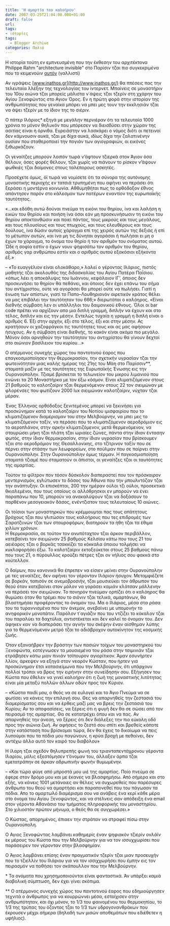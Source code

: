 ```yaml
---
title: 'Η αμαρτία του καλοήρου'
date: 2007-03-25T21:04:00.000+01:00
draft: false
url: 
tags: 
- ιστορίες
tags:
  - Blogger Archive
categories: Παλιά
---
```


Η ιστορία τούτη εν εμπνευσμένη που την έκθεσην του αρχιτέκτονα Philippe Rahm "architecture invisible" στο Παρίσιν τζαι πιο συγκεκριμένα που το κειμενούιν [αυτόν](http://acerasanthropophorum.blogspot.com/2007/03/philippe-rahm-architecture-invisible.html) (γαλλιστί)  
  
  
Αν ιγράψεις [www.inathos.gr](http://www.inathos.gr/) θα ππέσεις πας την τελευταία λλέξην της τεχνολογίας του ίντερνετ. Μπαίνεις σε μοναστήριν του 10ου αιώνα τζαι μπορείς μάλιστα ν΄άψεις τζαι τζερίν στη χχάρην του Αγίου Ξενοφώντος στο Αγιον Όρος. Εν η πρώτη φορά στην ιστορίαν της ανθρωπότητας που γεναίκα μπόρει να μπει μες τουν την εκκλησιάν τζαι να άψει τζερίν με το ίδιον της το σιέριν.  
  
Ο πάτερ Ιλάριος\* εξηγά με μεγάλην περνιέραν ότι τα τελευταία 1000 χρόνια το μόνον θηλυκόν που μπόρεσεν να διεισδύσει στην χώραν της ασιτίας είναι η όρνιθα. Εγρειάστην να λασκάρει ο νόμος διότι οι πετεινοί δεν κάμνουσιν αυκά, τζαι με δίχα αυκά, ιδίως δίχα την ζαλατινένην ουσίαν που σταθεροποιεί την πογιάν των αγιογραφιών, οι εικόνες ξιθωρκάζουν.  
  
Οι γεναίτζες μπορούν λοιπόν τωρά ν’άφτουν τζιερκά στον Άγιον όσα θέλουν, όσες φορές θέλουν, τζαι χωρίς να πιάνουν το ρίσκον ν’άψουν φωθκιές τζαι δαίμονες στους ταλέπορους ασκητές.  
  
Προσέχετε όμως, όϊ τωρά να νομίσετε ότι τα σύνορα της αυτόνομης μοναστικής περιοχής εν τατσιά τρυπημένη που αφήνει να περάσει ότι ξεράσει η μοντέρνα κοινωνία. Αθθυμηθήται πως το ορθόδοξον έθνος απάντησεν παρόν στο κάλεσμαν των πατέρων εναντίον της ευρωπαϊκής ταυτότητος.  
  
«...και εδόθη αυτώ δούναι πνεύμα τη εικόνι του θηρίου, ίνα και λαλήση η εικών του θηρίου και ποιήση ίνα όσοι εάν μη προσκυνήσωσιν τη εικόνι του θηρίου αποκτανθώσιν και ποιεί πάντας, τους μικρούς και τους μεγάλους, και τους πλουσίους και τους πτωχούς, και τους ελευθέρους και τους δούλους, ίνα δώσιν αυτοίς χάραγμα επί της χειρός αυτών της δεξιάς ή επί το μέτωπον αυτών, και ίνα μη τις δύνηται αγοράσαι ή πωλήσαι ει μη ο έχων το χάραγμα, το όνομα του θηρίο ή τον αριθμόν του ονόματος αυτού. Ώδε η σοφία εστίν ο έχων νουν ψηφισάτω τον αριθμόν του θηρίου, αριθμός γαρ ανθρώπου εστίν και ο αριθμός αυτού εξακόσιοι εξήκοντα έξ.»  
  
– «Το ευαγγέλιον είναι ολοκάθαρο,» λαλεί ο γέροντας Ιλάριος, πιστός μαθητής τζαι ακολουθός της διδασκαλίας του Αγίου Πατέρα Παΐσιου. «όπως λέει η αποκάλυψις του Ιωάννου, κεφάλαιον ΙΓ’, όποιος δεν προσκυνήσει το θηρίον θα πεθάνει, και όποιος δεν έχει επάνω του σήμα του αντίχριστου, ούτε να αγοράσει θα μπορεί ούτε να πωλήσει. Γιατί η ένωση των απίστων, γιατί το Παπο–Λουθηριανόν αιρετικόν κράτος θέλει να μας επιβάλει την ταυτότηταν του 666;» διερωτάται ο καλόηρος. «Είναι διεθνής σύμβαση λεν οι υπάλληλοι του δαιμονικού έθνους. Όλοι οι bar code πρέπει να αρχίζουν απο μια διπλή γραμμή, διπλήν να έχουν και στο τέλος, διπλήν και εις την μέσην. Εντελώς τυχαία η γραμμή η διπλή είναι ο αριθμός 6. Έξι στην αρχήν, έξι στο τέλος, έξι και στην μέσην. Ας κρατήσουν οι χαζοφράγκοι τις ταυτότητες τους και ας μας αφήσουν ήσυχους. Αν η σύμβαση είναι διεθνής, το κακόν είναι ακόμα πιο μεγάλο. Μόνον όσοι αρνηθούν την ταυτότηταν του αντιχρίστου θα γίνουν δεχτοί στο αιώνιον βασίλειον του κυρίου...»  
  
  
Ο ατέρμονος συνεχής χώρος του παντοτινού έαρος που επαγκοσμιοποίησεν την θερμοκρασίαν, την σχετικήν υγρασίαν τζαι την φωτεινότηταν μιας καλής ημέρας της 21ης του Μάη στο Παρίσσιν\*\*, σταματά μαζίν με τες ταυτότητες της Ευρωπαϊκής Ένωσης εις την Ουρανούπολην. Τζιαμέ βρίσκεται το τελωνείον του μικρού λιμανιού που ενώνει τα 20 Μοναστήρκα με τον έξω κόσμον. Είναι κλιματιζόμενον στους 21 βαθμούς το καλοτζαίριν τζαι θερμενόμενον στους 22 τον σιειμώναν με φλορένσες που φωτίζουν 2000 lux σιειμώναν καλοτζαίριν, νύχταν τζαι μέραν.  
  
Ένας Έλληνας ορθόδοξος ξενιτεμένος μπορεί να ξεκινήσει για προσκύνημαν κατά το καλοτζαίριν του Νοτίου ιμισφαιρίου που το κλιματιζόμενον διαμέρισμαν του στην Μελβούρνην, να μπει μες το κλιματιζόμενον ταξίν, να περάσει που το κλιματιζόμενον αεροδρόμιον εις το αεροπλάνον, στην αρκήν κλιματιζόμενον, μετά θερμενόμενον, να σταυρώσει μήκη τζαι πλάτη τζαι ωριαίες ζώνες, πάντα στην ίδιαν έντασην φωτός, στην ίδιαν θερμοκρασίαν, στην ίδιαν υγρασίαν που βρίσκουμεν τζαι στο αεροδρόμιον της Θεσαλλονίκης, στο τζίτρινον ταξίν που σε πέρνει στην στάσην των λεωφορείων, στο πούλμαν που σε παίρνει στην Ουρανούπολην. Στην Ουρανούπολην όμως τέρμαν. Η παγκοσμιοποίηση σταματά τζιαμέ που σταματούν οι άπιστοι, οι γεναίτζες τζαι οι ταυτότητες της αμαρτίας.  
  
Τούτον το φίλτρον πον τόσον δύσκολον διαπεραστεί που τον πρόσκαιρον μεντερνισμόν, εγλύτωσεν το δάσος του Άθωνα που την μπουλντόζαν τζαι την ανάπτυξην. Οι επισκέπται, 200 την ημέραν ούλοι τζι ούλοι, προσεκτικά θκιαλεμένοι, που τους οποίους οι αλλόθρησκοι εν μπορούν να ένει παραπάνω που 10, μπορούν να ανακαλύψουν τζαι να δοξάσουν το παρθένον μεσογειακόν δάσος, ενέντζιστον τους τελευταίους 10 αιώνες.  
  
Οι τοίσιοι των μοναστηρκών που κρέμμουμται πας τους απάτητους βράχους τζαι που γλιτώσαν τους καλοήρους που τες επιδρομές των Σαρατζιινών τζαι των σταυροφόρων, διατηρούν τα ήθη τζαι τα έθιμα χιλίων χρόνων.  
Η θερμοκρασία, σε τούτον τον ανυπόταχτον τζαι άρκον περιβάλλον, κατεβαίνει τον σιειμώναν 25 βαθμούς Κελσίου κάτω που τους 21 του αειέαρος τζαι ο βορκάς τσακκίζει τα κόκκαλα όποιου τολμήσει να κυκλοφορήσει έξω. Το καλοτζαίριν εκτοξεύκεται στους 25 βαθμούς πάνω που τους 21, ο πύρουλλος κρούζει πέτρες τζαι ον νήλιος σου φακκά στο κούτελλον.  
  
Ο δαίμων, που κανονικά θα έπρεπεν να είσιεν μείνει στην Ουρανούπολην με τες γεναίτζες, δεν αφήνει τον γέρονταν Ιλάριον ήσυχον. Μεταμφιέζετε σε βορκάν, ταπισόν σε ανεμοβροσιήν, τζαι μουσιεύκει τον άθρωπον του θεού όταν κατεβαίνει στον μόλον να γοράσει καμιάν κλάτσαν μάλλενην να περάσει τον σιειμώναν. Το πονηρόν πνεύμαν ορπίζει ότι ο καλόηρος θα θυμώσει όταν θα τρέμει που το σιόνιν τζαι τελικά, αμαρτάνων, θα βλαστημήσει προφέροντας το όνομαν του. Μα ο Ιλάριος, μέσα στα ράσα του τα τυραννισμένα που τον άνεμον, ανεβαίνει με υπομονήν το ανηφορικόν μονοπάτιν. Παρόλον τ΄αγιάζιν που του ντζίζει το κόκαλον τζαι του παραλύει τα δαχτύλια, αντιστέκεται και δεν καλεί το όνομαν του. Δεν άφηκεν καν να διαπεράσει την αγνήν του σκέψην έναν αίσθημαν λύπης για το θερμενόμενον μετρό τζαι το αδιάβροχον αυτοκίνητον της κοσμικής ζωής.  
  
Όταν εξαναήβρεν την βράστην των πασιών τοίχων του μοναστηρκού του Ξενοφώντα, εστέγνωσεν τα μουσιεμένα του ράσα στην τσιμινιάν τζαι ετράβησεν κάτω μιαν πινιάν τσίπουρον αγιορίτικον. Άμαν εσυνήρτεν λλίον, άρκεψεν να εξηγά στον νεαρόν Κώσταν, που ήρτεν για προσκύνημαν έτσι κατασιείμωνα που την Μελβούρνην, ότι υπάρχουν πολλοί τρόποι να βρεις την ειρήνην στην συνείδησην σου. Εξήγησεν του Κώστα που έθελεν να γινεί καλοήριν ότι η ζωή της μοναστικής λιτότητας είναι μία μεταξύ πολλών άλλων οδών προς τον Κύριον.  
  
– «Κώστα παιδί μου, ο θεός να σε ευλογεί και το Άγιο Πνεύμα να σε φωτίσει να κάνεις την επιλογή σου. Θες να απαρνηθείς την ζεστασιά του διαμερίσματος σου και να έρθεις μαζί μας να βρεις την ζεστασιά του Κυρίου; Αν το αποφασίσεις, να ξέρεις ότι η φυγή δεν θα σε σώσει από τον πειρασμό της αμαρτίας. Θα σε κατατρέχει όπου και να πας. Αν απαρνηθείς την άνεση, να ξέρεις ότι δεν διάλεξες την πιο εύκολη οδό προς την αιώνια ζωή. Αν αφήσεις το ζεστό σου σπίτι και βρεθείς κάποτε στην κατάσταση που βρίσκομαι τώρα, δεν θα έχεις το δικαίωμα να πεις λυπούμαι που τα πόδια μου παγώνουν, η κρύα βροχή με πεθαίνει, δεν αντέχω άλλο αυτό τον καιρό του διαβόλου»  
  
Η ίλαρη τζαι σχεδόν θηλυπρεπής φωνή του τριανταπεντάχρονου γέροντα Ιλαρίου, μόλις εξεστόμησεν τ’όνομαν του, άλλαξεν άρπα τζαι εμετατράπην σε άρκαν αδρωπινήν φωνήν θυμωμένην.  
  
– «Και τώρα φύγε από μπροστά μου υιέ της αμαρτίας. Ποίο πνεύμα σε έφερε στον δρόμο μου και με έκανες να βλασφημήσω. Από σήμερα και στο εξής, να κάνεις 1001 μετάνοιες αν θέλεις να συχωρεθείς που παρέσυρες άνθρωπο του θεού να αμαρτήσει και παραπονεθεί που του πάγωσαν τα πόδια. Απο το αμαρτωλό διαμέρισμα σου να ανάβεις ένα κερί κάθε μέρα στο όνομα του Αγίου Ξενοφώντος, και να στέλνεις σαν απόδειξη ένα email στον γέροντα Αθανάσιο του τμήματος πληροφορικής του μοναστηρίου. Στο χιλιοστόν πρώτον μήνυμα, ο θεός θα σε συγχωρέσει.»  
  
Ο Κώστας, απορημένος, έπιαεν την στράταν να στραφεί πίσω στην Ουρανούπολη.  
  
Ο Αγιος Ξενοφώντας λαμβάνει καθημερίς έναν ψηφιακόν τζιερίν ονλάϊν εκ μέρους του Κώστα που την Μελβούρνην για να τον ισσυχχωρίσει που παράσειρεν τον γέρονταν στην βλασφημίαν.  
  
Ο Άγιος λαμβάνει επίσης έναν πραγματικόν τζερίν τζαι μιαν προσευχήν που το τζιελλίν του Ιλάριου για να τον ισσιχχωρήσει που έμπην εις τον πειρασμόν να ποθήσει τον σκάπουλλον που την Μελβούρνην.  
  
\* Τα ονόματα που χρησημοποιούνται είναι φανταστικά. Άν υπάρξει καμιά διαβολική σύμπτωση, δεν έχει γίνει σκόπιμα.  
  
\*\* Ο ατέρμονος συνεχής χώρος του παντοτινού έαρος που εδημιούργησεν τεχνιτά ο άνθρωπος για να κουρρώννει μέσα, εστοίχισεν στην ανθρωπότηταν, και όχι μόνον, το 1/3 του φαινομένου του θερμοκηπίου, το 1/3 της τρύπας του όζοντος τζαι το 1/3 των υδρογονανθράκων που έκρουσεν μέχρι σήμερα (δηλαδή των μισών αποθεμάτων που εδιέθετεν η υφήλιος).
